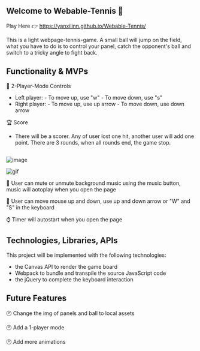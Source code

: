 ## Welcome to Webable-Tennis 🎾

Play Here 👉 https://yanxilinn.github.io/Webable-Tennis/


This is a light webpage-tennis-game. 
A small ball will jump on the field, what you have to do is to control your panel, catch the opponent's ball and switch to a tricky angle to fight back. 




## Functionality & MVPs 

🎾 2-Player-Mode Controls
- Left player: - To move up, use "w"
               - To move down, use "s"
- Right player: - To move up, use up arrow
                - To move down, use down arrow
            
🏆 Score
- There will be a scorer. Any of user lost one hit, another user will add one point. There are 3 rounds, when all rounds end, the game stop. 


##

![image](https://user-images.githubusercontent.com/44556484/191766354-723b0d0c-1d2d-41c7-8492-26f184cec8e6.png)



![gif](https://user-images.githubusercontent.com/44556484/191767821-27a2ff05-c209-49d3-9843-027715ec9d59.gif)





🎵 User can mute or unmute background music using the music button, music will aotoplay when you open the page

👥 User can move mouse up and down, use up and down arrow or "W" and "S" in the keyboard

⌚️ Timer will autostart when you open the page


## Technologies, Libraries, APIs

This project will be implemented with the following technologies:
- the Canvas API to render the game board 
- Webpack to bundle and transpile the source JavaScript code
- the jQuery to complete the keyboard interaction




## Future Features 

🕐 Change the img of panels and ball to local assets 

🕐 Add a 1-player mode

🕐 Add more animations

